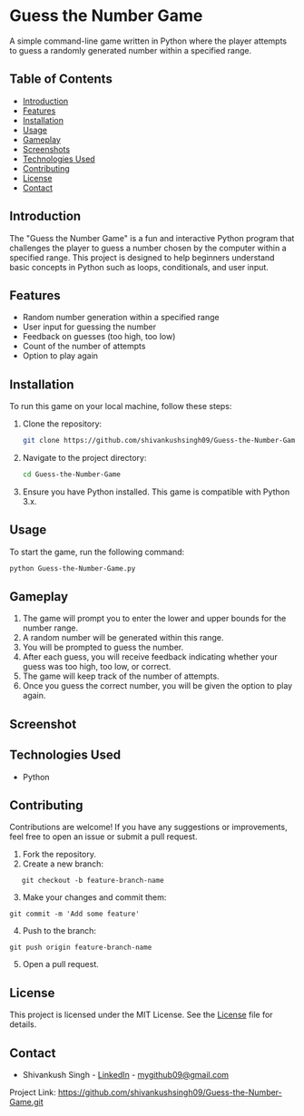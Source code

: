 # Guess the Number Game

A simple command-line game written in Python where the player attempts to guess a randomly generated number within a specified range.

## Table of Contents

- [Introduction](#introduction)
- [Features](#features)
- [Installation](#installation)
- [Usage](#usage)
- [Gameplay](#gameplay)
- [Screenshots](#screenshots)
- [Technologies Used](#technologies-used)
- [Contributing](#contributing)
- [License](https://github.com/shivankushsingh09/Guess-the-Number-Game?tab=MIT-1-ov-file)
- [Contact](#contact)

## Introduction

The "Guess the Number Game" is a fun and interactive Python program that challenges the player to guess a number chosen by the computer within a specified range. This project is designed to help beginners understand basic concepts in Python such as loops, conditionals, and user input.

## Features

- Random number generation within a specified range
- User input for guessing the number
- Feedback on guesses (too high, too low)
- Count of the number of attempts
- Option to play again

## Installation

To run this game on your local machine, follow these steps:

1. Clone the repository:

   ```bash
   git clone https://github.com/shivankushsingh09/Guess-the-Number-Game.git
   ```

2. Navigate to the project directory:

   ```bash
   cd Guess-the-Number-Game
   ```

3. Ensure you have Python installed. This game is compatible with Python 3.x.

## Usage

To start the game, run the following command:

```bash
python Guess-the-Number-Game.py

```

## Gameplay

1. The game will prompt you to enter the lower and upper bounds for the number range.
2. A random number will be generated within this range.
3. You will be prompted to guess the number.
4. After each guess, you will receive feedback indicating whether your guess was too high, too low, or correct.
5. The game will keep track of the number of attempts.
6. Once you guess the correct number, you will be given the option to play again.

## Screenshot

## Technologies Used

- Python

## Contributing

Contributions are welcome! If you have any suggestions or improvements, feel free to open an issue or submit a pull request.

1. Fork the repository.
2. Create a new branch:

```
   git checkout -b feature-branch-name
```

3. Make your changes and commit them:

```
git commit -m 'Add some feature'
```

4. Push to the branch:

```
git push origin feature-branch-name
```

5. Open a pull request.

## License

This project is licensed under the MIT License. See the [License](https://github.com/shivankushsingh09/Guess-the-Number-Game?tab=MIT-1-ov-file) file for details.

## Contact

- Shivankush Singh - [LinkedIn](https://www.linkedin.com/in/shivankush-singh-853411241/) - mygithub09@gmail.com

Project Link: https://github.com/shivankushsingh09/Guess-the-Number-Game.git

